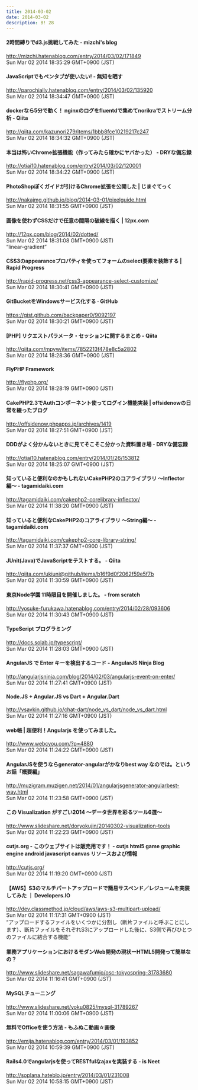 ```yaml
---
title: 2014-03-02
date: 2014-03-02
description: B! 28
---
```


#### 2時間縛りでd3.js挑戦してみた - mizchi's blog
http://mizchi.hatenablog.com/entry/2014/03/02/171849<br>
Sun Mar 02 2014 18:35:29 GMT+0900 (JST)<br>


#### JavaScriptでもペンタブが使いたい! - 無知を晒す
http://parochially.hatenablog.com/entry/2014/03/02/135920<br>
Sun Mar 02 2014 18:34:47 GMT+0900 (JST)<br>


#### dockerなら5分で動く！ nginxのログをfluentdで集めてnorikraでストリーム分析 - Qiita
http://qiita.com/kazunori279/items/1bbb8fce10219217c247<br>
Sun Mar 02 2014 18:34:32 GMT+0900 (JST)<br>


#### 本当は怖いChrome拡張機能（作ってみたら確かにヤバかった） - DRYな備忘録
http://otiai10.hatenablog.com/entry/2014/03/02/120001<br>
Sun Mar 02 2014 18:34:22 GMT+0900 (JST)<br>


#### PhotoShopぽくガイドが引けるChrome拡張を公開した | じまぐてっく
http://nakajmg.github.io/blog/2014-03-01/pixelguide.html<br>
Sun Mar 02 2014 18:31:55 GMT+0900 (JST)<br>


#### 画像を使わずCSSだけで任意の間隔の破線を描く | 12px.com
http://12px.com/blog/2014/02/dotted/<br>
Sun Mar 02 2014 18:31:08 GMT+0900 (JST)<br>
“linear-gradient”


#### CSS3のappearanceプロパティを使ってフォームのselect要素を装飾する | Rapid Progress
http://rapid-progress.net/css3-appearance-select-customize/<br>
Sun Mar 02 2014 18:30:41 GMT+0900 (JST)<br>


#### GitBucketをWindowsサービス化する · GitHub
https://gist.github.com/backpaper0/9092197<br>
Sun Mar 02 2014 18:30:21 GMT+0900 (JST)<br>


#### [PHP] リクエストパラメータ・セッションに関するまとめ - Qiita
http://qiita.com/mpyw/items/7852213f478e8c5a2802<br>
Sun Mar 02 2014 18:28:36 GMT+0900 (JST)<br>


#### FlyPHP Framework
http://flyphp.org/<br>
Sun Mar 02 2014 18:28:19 GMT+0900 (JST)<br>


#### CakePHP2.3でAuthコンポーネント使ってログイン機能実装 | offsidenowの日常を綴ったブログ
http://offsidenow.phpapps.jp/archives/1419<br>
Sun Mar 02 2014 18:27:51 GMT+0900 (JST)<br>


#### DDDがよく分かんないときに見てそこそこ分かった資料置き場 - DRYな備忘録
http://otiai10.hatenablog.com/entry/2014/01/26/153812<br>
Sun Mar 02 2014 18:25:07 GMT+0900 (JST)<br>


#### 知っていると便利なのかもしれないCakePHP2のコアライブラリ 〜Inflector編〜 - tagamidaiki.com
http://tagamidaiki.com/cakephp2-corelibrary-inflector/<br>
Sun Mar 02 2014 11:38:20 GMT+0900 (JST)<br>


#### 知っていると便利なCakePHP2のコアライブラリ 〜String編〜 - tagamidaiki.com
http://tagamidaiki.com/cakephp2-core-library-string/<br>
Sun Mar 02 2014 11:37:37 GMT+0900 (JST)<br>


#### JUnit(Java)でJavaScriptをテストする。 - Qiita
http://qiita.com/ukiuni@github/items/b16f9d0f2062f59e5f7b<br>
Sun Mar 02 2014 11:30:59 GMT+0900 (JST)<br>


#### 東京Node学園 11時限目を開催しました。 - from scratch
http://yosuke-furukawa.hatenablog.com/entry/2014/02/28/093606<br>
Sun Mar 02 2014 11:30:43 GMT+0900 (JST)<br>


#### TypeScript プログラミング
http://docs.solab.jp/typescript/<br>
Sun Mar 02 2014 11:28:03 GMT+0900 (JST)<br>


#### AngularJS で Enter キーを検出するコード - AngularJS Ninja Blog
http://angularjsninja.com/blog/2014/02/03/angularjs-event-on-enter/<br>
Sun Mar 02 2014 11:27:41 GMT+0900 (JST)<br>


#### Node.JS + Angular.JS vs Dart + Angular.Dart
http://vsavkin.github.io/chat-dart/node_vs_dart/node_vs_dart.html<br>
Sun Mar 02 2014 11:27:16 GMT+0900 (JST)<br>


#### web帳 | 超便利！Angularjs を使ってみました。
http://www.webcyou.com/?p=4880<br>
Sun Mar 02 2014 11:24:22 GMT+0900 (JST)<br>


#### AngularJSを使うならgenerator-angularがかなりbest way なのでは。というお話「概要編」
http://muzigram.muzigen.net/2014/01/angularjsgenerator-angularbest-way.html<br>
Sun Mar 02 2014 11:23:58 GMT+0900 (JST)<br>


#### この Visualization がすごい2014 〜データ世界を彩るツール6選〜
http://www.slideshare.net/doryokujin/20140302-visualization-tools<br>
Sun Mar 02 2014 11:22:23 GMT+0900 (JST)<br>


#### cutjs.org - このウェブサイトは販売用です！ - cutjs html5 game graphic engine android javascript canvas リソースおよび情報
http://cutjs.org/<br>
Sun Mar 02 2014 11:19:20 GMT+0900 (JST)<br>


#### 【AWS】S3のマルチパートアップロードで簡易サスペンド／レジュームを実装してみた ｜ Developers.IO
http://dev.classmethod.jp/cloud/aws/aws-s3-multipart-upload/<br>
Sun Mar 02 2014 11:17:31 GMT+0900 (JST)<br>
“アップロードするファイルをいくつかに分割し（断片ファイルと呼ぶことにします）、断片ファイルをそれぞれS3にアップロードした後に、S3側で再びひとつのファイルに結合する機能”


#### 業務アプリケーションにおけるモダンWeb開発の現状ーHTML5開発って簡単なの？
http://www.slideshare.net/sagawafumio/osc-tokyospring-31783680<br>
Sun Mar 02 2014 11:16:41 GMT+0900 (JST)<br>


#### MySQLチューニング
http://www.slideshare.net/yoku0825/mysql-31789267<br>
Sun Mar 02 2014 11:00:06 GMT+0900 (JST)<br>


#### 無料でOfficeを使う方法 - もふぬこ動画☆画像
http://emija.hatenablog.com/entry/2014/03/01/193852<br>
Sun Mar 02 2014 10:59:39 GMT+0900 (JST)<br>


#### Rails4.0でangularjsを使ってRESTfulなajaxを実装する - is Neet
http://soplana.hateblo.jp/entry/2014/03/01/231008<br>
Sun Mar 02 2014 10:58:15 GMT+0900 (JST)<br>



